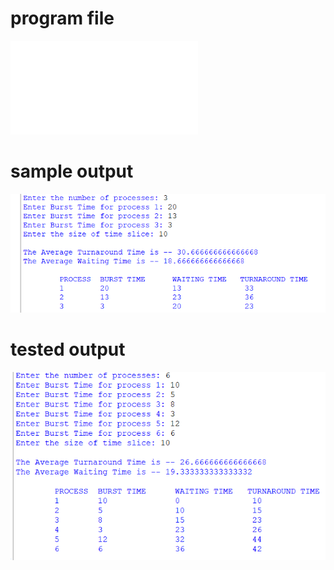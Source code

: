 # program file
![program_file](RoundRobin.py)

# sample output
![sample_output](1c_program_output.png)

# tested output
![tested_output](1c_tested_output.png)
